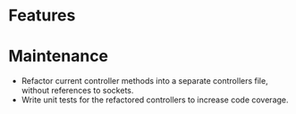 # Features

# Maintenance
* Refactor current controller methods into a separate controllers file, without references to sockets.
* Write unit tests for the refactored controllers to increase code coverage.
